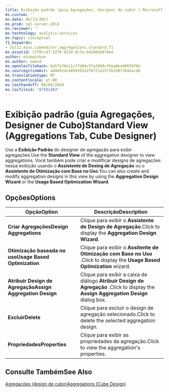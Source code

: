 ```yaml
---
title: Exibição padrão (guia Agregações, designer de cubo) | Microsoft Docs
ms.custom: ''
ms.date: 06/13/2017
ms.prod: sql-server-2014
ms.reviewer: ''
ms.technology: analysis-services
ms.topic: conceptual
f1_keywords:
- sql12.asvs.cubeeditor.aggregations.standard.f1
ms.assetid: 17f0cc47-52f9-413d-8c7a-b4298dd874ed
author: minewiskan
ms.author: owend
ms.openlocfilehash: 6a5fa76e11cf7d04c5fa2068cf8ea8ea40939f0e
ms.sourcegitcommit: ad4d92dce894592a259721a1571b1d8736abacdb
ms.translationtype: MT
ms.contentlocale: pt-BR
ms.lasthandoff: 08/04/2020
ms.locfileid: "87581483"
---
```

# <a name="standard-view-aggregations-tab-cube-designer"></a><span data-ttu-id="a590b-102">Exibição padrão (guia Agregações, Designer de Cubo)</span><span class="sxs-lookup"><span data-stu-id="a590b-102">Standard View (Aggregations Tab, Cube Designer)</span></span>
  <span data-ttu-id="a590b-103">Use a **Exibição Padrão** do designer de agregação para exibir agregações.</span><span class="sxs-lookup"><span data-stu-id="a590b-103">Use the **Standard View** of the aggregation designer to view aggregations.</span></span> <span data-ttu-id="a590b-104">Você também pode criar e modificar designs de agregações nessa exibição usando o **Assistente de Desing de Agregação** ou o **Assistente de Otimização com Base no Uso**.</span><span class="sxs-lookup"><span data-stu-id="a590b-104">You can also create and modify aggregation designs in this view by using the **Aggregation Design Wizard** or the **Usage Based Optimization Wizard**.</span></span>  
  
## <a name="options"></a><span data-ttu-id="a590b-105">Opções</span><span class="sxs-lookup"><span data-stu-id="a590b-105">Options</span></span>  
  
|<span data-ttu-id="a590b-106">Opção</span><span class="sxs-lookup"><span data-stu-id="a590b-106">Option</span></span>|<span data-ttu-id="a590b-107">Descrição</span><span class="sxs-lookup"><span data-stu-id="a590b-107">Description</span></span>|  
|------------|-----------------|  
|<span data-ttu-id="a590b-108">**Criar Agregações**</span><span class="sxs-lookup"><span data-stu-id="a590b-108">**Design Aggregations**</span></span>|<span data-ttu-id="a590b-109">Clique para exibir o **Assistente de Design de Agregação**.</span><span class="sxs-lookup"><span data-stu-id="a590b-109">Click to display the **Aggregation Design Wizard**.</span></span>|  
|<span data-ttu-id="a590b-110">**Otimização baseada no uso**</span><span class="sxs-lookup"><span data-stu-id="a590b-110">**Usage Based Optimization**</span></span>|<span data-ttu-id="a590b-111">Clique para exibir o **Assitente de Otimização com Base no Uso** .</span><span class="sxs-lookup"><span data-stu-id="a590b-111">Click to display the **Usage Based Optimization** wizard.</span></span>|  
|<span data-ttu-id="a590b-112">**Atribuir Design de Agregação**</span><span class="sxs-lookup"><span data-stu-id="a590b-112">**Assign Aggregation Design**</span></span>|<span data-ttu-id="a590b-113">Clique para exibir a caixa de diálogo **Atribuir Design de Agregação** .</span><span class="sxs-lookup"><span data-stu-id="a590b-113">Click to display the **Assign Aggregation Design** dialog box.</span></span>|  
|<span data-ttu-id="a590b-114">**Excluir**</span><span class="sxs-lookup"><span data-stu-id="a590b-114">**Delete**</span></span>|<span data-ttu-id="a590b-115">Clique para excluir o design de agregação selecionado.</span><span class="sxs-lookup"><span data-stu-id="a590b-115">Click to delete the selected aggregation design.</span></span>|  
|<span data-ttu-id="a590b-116">**Propriedades**</span><span class="sxs-lookup"><span data-stu-id="a590b-116">**Properties**</span></span>|<span data-ttu-id="a590b-117">Clique para exibir as propriedades da agregação.</span><span class="sxs-lookup"><span data-stu-id="a590b-117">Click to view the aggregation's properties.</span></span>|  
  
## <a name="see-also"></a><span data-ttu-id="a590b-118">Consulte Também</span><span class="sxs-lookup"><span data-stu-id="a590b-118">See Also</span></span>  
 [<span data-ttu-id="a590b-119">Agregações &#40;design de cubo&#41;</span><span class="sxs-lookup"><span data-stu-id="a590b-119">Aggregations &#40;Cube Design&#41;</span></span>](aggregations-cube-design.md)  
  
  
